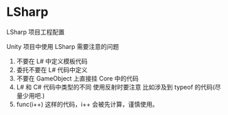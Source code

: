 LSharp
========

LSharp 项目工程配置

Unity 项目中使用 LSharp 需要注意的问题
  1. 不要在 L# 中定义模板代码
  2. 委托不要在 L# 代码中定义
  3. 不要在 GameObject 上直接挂 Core 中的代码
  4. L# 和 C# 代码中类型的不同 使用反射时要注意 比如涉及到 typeof 的代码(尽量少用吧.)
  5. func(i++) 这样的代码，i++ 会被先计算，谨慎使用。

